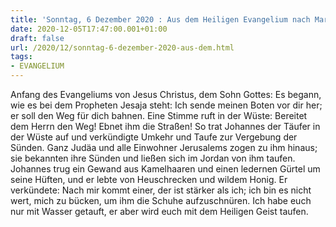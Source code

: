 ```yaml
---
title: 'Sonntag, 6 Dezember 2020 : Aus dem Heiligen Evangelium nach Markus - Mk 1,1-8.'
date: 2020-12-05T17:47:00.001+01:00
draft: false
url: /2020/12/sonntag-6-dezember-2020-aus-dem.html
tags: 
- EVANGELIUM
---
```


Anfang des Evangeliums von Jesus Christus, dem Sohn Gottes: Es begann, wie es bei dem Propheten Jesaja steht: Ich sende meinen Boten vor dir her; er soll den Weg für dich bahnen. Eine Stimme ruft in der Wüste: Bereitet dem Herrn den Weg! Ebnet ihm die Straßen! So trat Johannes der Täufer in der Wüste auf und verkündigte Umkehr und Taufe zur Vergebung der Sünden. Ganz Judäa und alle Einwohner Jerusalems zogen zu ihm hinaus; sie bekannten ihre Sünden und ließen sich im Jordan von ihm taufen. Johannes trug ein Gewand aus Kamelhaaren und einen ledernen Gürtel um seine Hüften, und er lebte von Heuschrecken und wildem Honig. Er verkündete: Nach mir kommt einer, der ist stärker als ich; ich bin es nicht wert, mich zu bücken, um ihm die Schuhe aufzuschnüren. Ich habe euch nur mit Wasser getauft, er aber wird euch mit dem Heiligen Geist taufen.